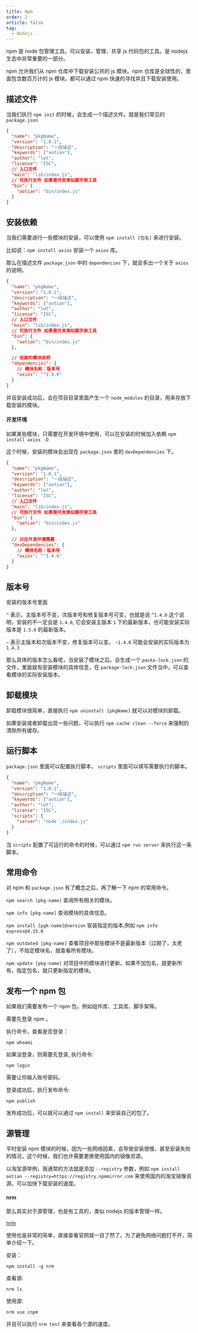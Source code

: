```yaml
---
title: Npm
order: 2
article: false
tag:
  - Nodejs
---
```


npm 是 node 包管理工具。可以安装，管理，共享 js 代码包的工具。是 nodejs 生态中非常重要的一部分。

npm 允许我们从 npm 仓库中下载安装公共的 js 模块。npm 仓库是全球性的，里面包含数百万计的 js 模块。都可以通过 npm 快速的寻找并且下载安装使用。

## 描述文件

当我们执行 `npm init` 的时候，会生成一个描述文件。就是我们常见的 `package.json`

```json
{
  "name": "pkgName",
  "version": "1.0.1",
  "description": "一段描述",
  "keywords": ["aotian"],
  "author": "lwt",
  "license": "ISC",
  // 入口文件
  "main": "lib/index.js",
  // 可执行文件 如果是开发类似脚手架工具
  "bin": {
    "aotian": "bin/index.js"
  }
}
```

## 安装依赖

当我们需要进行一些模块的安装，可以使用 `npm install [包名]` 来进行安装。

比如说：`npm install axios` 安装一个 `axios` 库。

那么在描述文件 `package.json` 中的 `dependencies` 下，就会多出一个关于 `axios` 的说明。

```json
{
  "name": "pkgName",
  "version": "1.0.1",
  "description": "一段描述",
  "keywords": ["aotian"],
  "author": "lwt",
  "license": "ISC",
  // 入口文件
  "main": "lib/index.js",
  // 可执行文件 如果是开发类似脚手架工具
  "bin": {
    "aotian": "bin/index.js"
  },

  // 安装的模块说明
  "dependencies": {
    // 模块名称：版本号
    "axios": "^1.4.0"
  }
}
```

并且安装成功后，会在项目目录里面产生一个 `node_modules` 的目录，用来存放下载安装的模块。

#### 开发环境

如果某些模块，只需要在开发环境中使用，可以在安装的时候加入依赖 `npm install axios -D`

这个时候，安装的模块会出现在 `package.json` 里的 `devDependencies` 下。

```json
{
  "name": "pkgName",
  "version": "1.0.1",
  "description": "一段描述",
  "keywords": ["aotian"],
  "author": "lwt",
  "license": "ISC",
  // 入口文件
  "main": "lib/index.js",
  // 可执行文件 如果是开发类似脚手架工具
  "bin": {
    "aotian": "bin/index.js"
  },

  // 只在开发环境需要
  "devDependencies": {
    // 模块名称：版本号
    "axios": "^1.4.0"
  }
}
```

## 版本号

安装的版本号里面

`^` 表示，主版本号不变，次版本号和修复版本号可变，也就是说 `^1.4.0` 这个说明，安装的不一定会是 `1.4.0`, 它会安装主版本 `1` 下的最新版本，也可能安装实际版本是 `1.5.6` 的最新版本。

`~` 表示主版本和次版本不变，修复版本可以变。 `~1.4.0` 可能会安装的实际版本为 `1.4.3`

那么具体的版本怎么看呢，当安装了模块之后。会生成一个 `packa-lock.json` 的文件，里面就有安装模块的具体信息，在 `package-lock.json` 文件当中，可以查看模块的实际安装版本。

## 卸载模块

卸载模块很简单，直接执行 `npm uninstall [pkgName]` 就可以对模块的卸载。

如果安装或者卸载出现一些问题，可以执行 `npm cache clean --force` 来强制的清除所有缓存。

## 运行脚本

`package.json` 里面可以配置执行脚本， `scripts` 里面可以填写需要执行的脚本。

```json
{
  "name": "pkgName",
  "version": "1.0.1",
  "description": "一段描述",
  "keywords": ["aotian"],
  "author": "lwt",
  "license": "ISC",
  "scripts": {
    "server": "node ./index.js"
  }
}
```

当 `scripts` 配置了可运行的命令的时候，可以通过 `npm run server` 来执行这一条脚本。

## 常用命令

对 npm 和 `package.json` 有了概念之后，再了解一下 npm 的常用命令。

`npm search [pkg-name]` 查询所有相关的模块。

`npm info [pkg-name]` 查询模块的具体信息。

`npm install [pgk-name]@version` 安装指定的版本,例如 `npm info express@4.15.0`

`npm outdated [pkg-name]` 查看项目中那些模块不是最新版本（过期了，太老了），不指定模块名，就查看所有模块。

`npm update [pkg-name]` 对项目中的模块进行更新。如果不加包名，就更新所有，指定包名，就只更新指定的模块。

## 发布一个 npm 包

如果我们需要发布一个 npm 包，例如组件库、工具库、脚手架等。

需要先登录 npm 。

执行命令，查看是否登录：

```shell
npm whoami
```

如果没登录，则需要先登录, 执行命令:

```shell
npm login
```

需要让你输入账号密码。

登录成功后，执行发布命令:

```shell
npm publish
```

发布成功后，可以就可以通过 `npm install` 来安装自己的包了。

## 源管理

平时安装 npm 模块的时候，因为一些网络因素，会导致安装很慢，甚至安装失败的情况，这个时候，我们也许需要更换使用国内的镜像资源。

以淘宝源举例，我通常的方法就是添加 `--registry` 参数，例如 `npm install aotian --registry=https://registry.npmmirror.com` 来使用国内的淘宝镜像资源。可以加快下载安装的速度。

#### nrm

那么其实对于源管理，也是有工具的，类似 nodejs 的版本管理一样。

[nrm](https://github.com/Pana/nrm)

使用也是非常的简单，直接查看官网就一目了然了。为了避免网络问题打不开，简单介绍一下。

安装：

```shell
npm install -g nrm
```

查看源:

```shell
nrm ls
```

使用源:

```shell
nrm use cnpm
```

并且可以执行 `nrm test` 来查看各个源的速度。
